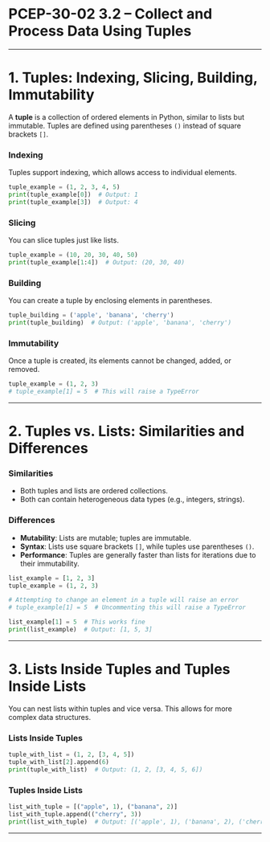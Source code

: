 # PCEP-30-02 3.2 – Collect and Process Data Using Tuples

---

# 1. Tuples: Indexing, Slicing, Building, Immutability

A **tuple** is a collection of ordered elements in Python, similar to lists but immutable. Tuples are defined using parentheses `()` instead of square brackets `[]`.

### Indexing
Tuples support indexing, which allows access to individual elements.

```python title="Example"
tuple_example = (1, 2, 3, 4, 5)
print(tuple_example[0])  # Output: 1
print(tuple_example[3])  # Output: 4
```

### Slicing
You can slice tuples just like lists.

```python title="Example"
tuple_example = (10, 20, 30, 40, 50)
print(tuple_example[1:4])  # Output: (20, 30, 40)
```

### Building
You can create a tuple by enclosing elements in parentheses.

```python title="Example"
tuple_building = ('apple', 'banana', 'cherry')
print(tuple_building)  # Output: ('apple', 'banana', 'cherry')
```

### Immutability
Once a tuple is created, its elements cannot be changed, added, or removed.

```python title="Example"
tuple_example = (1, 2, 3)
# tuple_example[1] = 5  # This will raise a TypeError
```

---

# 2. Tuples vs. Lists: Similarities and Differences

### Similarities
- Both tuples and lists are ordered collections.
- Both can contain heterogeneous data types (e.g., integers, strings).

### Differences
- **Mutability**: Lists are mutable; tuples are immutable.
- **Syntax**: Lists use square brackets `[]`, while tuples use parentheses `()`.
- **Performance**: Tuples are generally faster than lists for iterations due to their immutability.


```python title="Example"
list_example = [1, 2, 3]
tuple_example = (1, 2, 3)

# Attempting to change an element in a tuple will raise an error
# tuple_example[1] = 5  # Uncommenting this will raise a TypeError

list_example[1] = 5  # This works fine
print(list_example)  # Output: [1, 5, 3]
```

---

# 3. Lists Inside Tuples and Tuples Inside Lists

You can nest lists within tuples and vice versa. This allows for more complex data structures.

### Lists Inside Tuples
```python title="Example"
tuple_with_list = (1, 2, [3, 4, 5])
tuple_with_list[2].append(6)
print(tuple_with_list)  # Output: (1, 2, [3, 4, 5, 6])
```

### Tuples Inside Lists
```python title="Example"
list_with_tuple = [("apple", 1), ("banana", 2)]
list_with_tuple.append(("cherry", 3))
print(list_with_tuple)  # Output: [('apple', 1), ('banana', 2), ('cherry', 3)]
```

---


